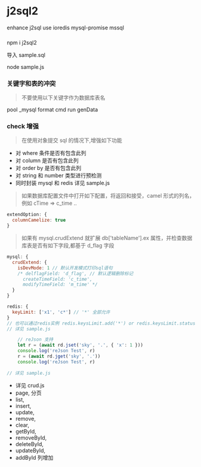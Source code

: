 # j2sql2

enhance j2sql use ioredis mysql-promise mssql

###

npm i j2sql2

导入 sample.sql

node sample.js

### 关键字和表的冲突

> 不要使用以下关键字作为数据库表名

pool
\_mysql
format
cmd
run
genData

### check 增强

> 在使用对象提交 sql 的情况下,增强如下功能

- 对 where 条件是否有包含此列
- 对 column 是否有包含此列
- 对 order by 是否有包含此列
- 对 string 和 number 类型进行预检测
- 同时封装 mysql 和 redis 详见 sample.js

> 如果数据库配置文件中打开如下配置，将返回和接受，camel 形式的列名，例如 cTime => c_time ..

```javascript
extendOption: {
  columnCamelize: true
}
```

> 如果有 mysql.crudExtend 就扩展 db['tableName'].ex 属性，并检查数据库表是否有如下字段,都基于 d_flag 字段

```javascript
mysql: {
  crudExtend: {
    isDevMode: 1 // 默认开发模式打印sql语句
    /* delflagField: 'd_flag', // 默认逻辑删除标记
      createTimeField: 'c_time',
      modifyTimeField: 'm_time' */
  }
}
```

```javascript
redis: {
  keyLimit: ['x1', 'c*'] // '*' 全部允许
}
// 也可以通过redis实例 redis.keysLimit.add('*') or redis.keysLimit.status = 0 全部允许(关闭过滤)
// 详见 sample.js
```
```javascript
    // reJson 支持    
    let r = (await rd.jset('sky', '.', { 'x': 1 })) 
    console.log('reJson Test', r)
    r = (await rd.jget('sky', '.')) 
    console.log('reJson Test', r)
    
// 详见 sample.js
```
- 详见 crud.js
- page, 分页
- list,
- insert,
- update,
- remove,
- clear,
- getById,
- removeById,
- deleteById,
- updateById,
- addById 列增加
